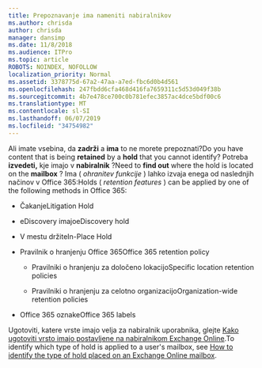 ```yaml
---
title: Prepoznavanje ima nameniti nabiralnikov
ms.author: chrisda
author: chrisda
manager: dansimp
ms.date: 11/8/2018
ms.audience: ITPro
ms.topic: article
ROBOTS: NOINDEX, NOFOLLOW
localization_priority: Normal
ms.assetid: 3378775d-67a2-47aa-a7ed-fbc6d0b4d561
ms.openlocfilehash: 247fbdd6cfa468d416fa7659311c5d53d049f38b
ms.sourcegitcommit: 4b7e478ce700c0b781efec3857ac4dce5bdf00c6
ms.translationtype: MT
ms.contentlocale: sl-SI
ms.lasthandoff: 06/07/2019
ms.locfileid: "34754982"
---
```

<span data-ttu-id="a49b4-102">Ali imate vsebina, da **zadrži** a **ima** to ne morete prepoznati?</span><span class="sxs-lookup"><span data-stu-id="a49b4-102">Do you have content that is being **retained** by a **hold** that you cannot identify?</span></span> <span data-ttu-id="a49b4-103">Potreba **izvedeti,** kje imajo v **nabiralnik** ?</span><span class="sxs-lookup"><span data-stu-id="a49b4-103">Need to **find out** where the hold is located on the **mailbox** ?</span></span> <span data-ttu-id="a49b4-104">Ima ( *ohranitev funkcije* ) lahko izvaja enega od naslednjih načinov v Office 365:</span><span class="sxs-lookup"><span data-stu-id="a49b4-104">Holds (  *retention features*  ) can be applied by one of the following methods in Office 365:</span></span> 
  
- <span data-ttu-id="a49b4-105">Čakanje</span><span class="sxs-lookup"><span data-stu-id="a49b4-105">Litigation Hold</span></span> 
    
- <span data-ttu-id="a49b4-106">eDiscovery imajo</span><span class="sxs-lookup"><span data-stu-id="a49b4-106">eDiscovery hold</span></span>
    
- <span data-ttu-id="a49b4-107">V mestu držite</span><span class="sxs-lookup"><span data-stu-id="a49b4-107">In-Place Hold</span></span>
    
- <span data-ttu-id="a49b4-108">Pravilnik o hranjenju Office 365</span><span class="sxs-lookup"><span data-stu-id="a49b4-108">Office 365 retention policy</span></span> 
    
  - <span data-ttu-id="a49b4-109">Pravilniki o hranjenju za določeno lokacijo</span><span class="sxs-lookup"><span data-stu-id="a49b4-109">Specific location retention policies</span></span>
    
  - <span data-ttu-id="a49b4-110">Pravilniki o hranjenju za celotno organizacijo</span><span class="sxs-lookup"><span data-stu-id="a49b4-110">Organization-wide retention policies</span></span>
    
- <span data-ttu-id="a49b4-111">Office 365 oznake</span><span class="sxs-lookup"><span data-stu-id="a49b4-111">Office 365 labels</span></span>
    
<span data-ttu-id="a49b4-112">Ugotoviti, katere vrste imajo velja za nabiralnik uporabnika, glejte [Kako ugotoviti vrsto imajo postavljene na nabiralnikom Exchange Online](https://docs.microsoft.com/office365/securitycompliance/identify-a-hold-on-an-exchange-online-mailbox).</span><span class="sxs-lookup"><span data-stu-id="a49b4-112">To identify which type of hold is applied to a user's mailbox, see [How to identify the type of hold placed on an Exchange Online mailbox](https://docs.microsoft.com/office365/securitycompliance/identify-a-hold-on-an-exchange-online-mailbox).</span></span>
  

